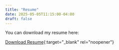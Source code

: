 ```yaml
---
title: "Resume"
date: 2025-05-05T11:15:00-04:00
draft: false
---
```


You can download my resume here:

[Download Resume](He.Yuqi.Resume.pdf){:target="_blank" rel="noopener"}
